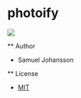 # photoify

<img src="https://media.giphy.com/media/pJjKzRqY9HwME/giphy.gif">

** Author

- Samuel Johansson

** License

- [MIT](LICENSE)
